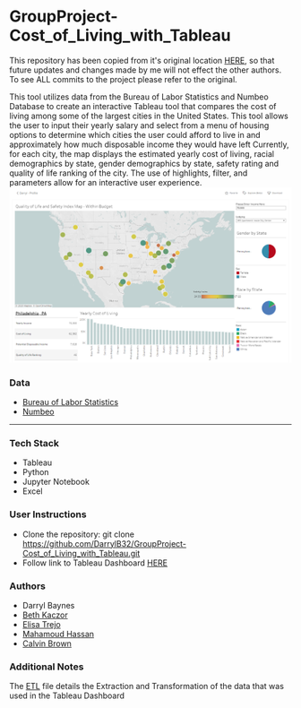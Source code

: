 # GroupProject-Cost_of_Living_with_Tableau
This repository has been copied from it's original location [HERE](https://github.com/Mahamoud8/Final-Project), so that future updates and changes made by me will not effect the other authors. To see ALL commits to the project please refer to the original.

 This tool utilizes data from the Bureau of Labor Statistics and Numbeo Database to create an interactive Tableau tool that compares the cost of living among some of the largest cities in the United States. This tool allows the user to input their yearly salary and select from a menu of housing options to determine which cities the user could afford to live in and approximately how much disposable income they would have left Currently, for each city, the map displays the estimated yearly cost of living, racial demographics by state, gender demographics by state, safety rating and quality of life ranking of the city. The use of highlights, filter, and parameters allow for an interactive user experience.
![SS1](ReadMe_Resources/SS1.png)
### Data
* [Bureau of Labor Statistics](https://www.bls.gov/)
* [Numbeo](https://www.numbeo.com/cost-of-living/)

---
### Tech Stack
* Tableau
* Python
* Jupyter Notebook
* Excel

### User Instructions
* Clone the repository: git clone https://github.com/DarrylB32/GroupProject-Cost_of_Living_with_Tableau.git 
* Follow link to Tableau Dashboard [HERE](https://public.tableau.com/profile/darryl4039#!/vizhome/FinalProject_16052353135520/Dashboard1?publish=yes)

### Authors
* Darryl Baynes
* [Beth Kaczor](https://www.linkedin.com/in/bethkaczor/)
* [Elisa Trejo](https://www.linkedin.com/in/elisa-trejo-5b06b81a9/)
* [Mahamoud Hassan](https://www.linkedin.com/in/mahamoud-hassan-m-2a079912b/)
* [Calvin Brown](https://www.linkedin.com/in/calvin-d-brown/)

### Additional Notes
The [ETL](ETL.ipynb) file details the Extraction and Transformation of the data that was used in the Tableau Dashboard